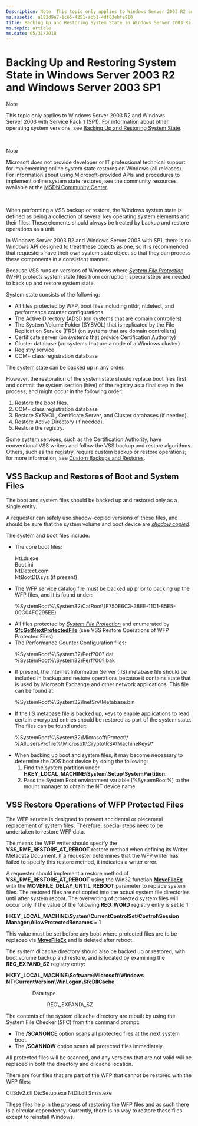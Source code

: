 ```yaml
---
Description: Note  This topic only applies to Windows Server 2003 R2 and Windows Server 2003 with Service Pack 1 (SP1).
ms.assetid: a192d9a7-1c65-4251-acb1-4df03ebfe910
title: Backing Up and Restoring System State in Windows Server 2003 R2 and Windows Server 2003 SP1
ms.topic: article
ms.date: 05/31/2018
---
```


# Backing Up and Restoring System State in Windows Server 2003 R2 and Windows Server 2003 SP1

> [!Note]  
> This topic only applies to Windows Server 2003 R2 and Windows Server 2003 with Service Pack 1 (SP1). For information about other operating system versions, see [Backing Up and Restoring System State](locating-additional-system-files.md).

 

> [!Note]  
> Microsoft does not provide developer or IT professional technical support for implementing online system state restores on Windows (all releases). For information about using Microsoft-provided APIs and procedures to implement online system state restores, see the community resources available at the [MSDN Community Center](https://msdn.microsoft.com/community/default.aspx).

 

When performing a VSS backup or restore, the Windows system state is defined as being a collection of several key operating system elements and their files. These elements should always be treated by backup and restore operations as a unit.

In Windows Server 2003 R2 and Windows Server 2003 with SP1, there is no Windows API designed to treat these objects as one, so it is recommended that requesters have their own system state object so that they can process these components in a consistent manner.

Because VSS runs on versions of Windows where [*System File Protection*](vssgloss-s.md) (WFP) protects system state files from corruption, special steps are needed to back up and restore system state.

System state consists of the following:

-   All files protected by WFP, boot files including ntldr, ntdetect, and performance counter configurations
-   The Active Directory (ADSI) (on systems that are domain controllers)
-   The System Volume Folder (SYSVOL) that is replicated by the File Replication Service (FRS) (on systems that are domain controllers)
-   Certificate server (on systems that provide Certification Authority)
-   Cluster database (on systems that are a node of a Windows cluster)
-   Registry service
-   COM+ class registration database

The system state can be backed up in any order.

However, the restoration of the system state should replace boot files first and commit the system section (hive) of the registry as a final step in the process, and might occur in the following order:

1.  Restore the boot files.
2.  COM+ class registration database
3.  Restore SYSVOL, Certificate Server, and Cluster databases (if needed).
4.  Restore Active Directory (if needed).
5.  Restore the registry.

Some system services, such as the Certification Authority, have conventional VSS writers and follow the VSS backup and restore algorithms. Others, such as the registry, require custom backup or restore operations; for more information, see [Custom Backups and Restores](custom-backups-and-restores.md).

## VSS Backup and Restores of Boot and System Files

The boot and system files should be backed up and restored only as a single entity.

A requester can safely use shadow-copied versions of these files, and should be sure that the system volume and boot device are [*shadow copied*](vssgloss-s.md).

The system and boot files include:

-   The core boot files: <dl> NtLdr.exe  
    Boot.ini  
    NtDetect.com  
    NtBootDD.sys (if present)  
    </dl>
-   The WFP service catalog file must be backed up prior to backing up the WFP files, and it is found under: <dl> %SystemRoot%\\System32\\CatRoot\\{F750E6C3-38EE-11D1-85E5-00C04FC295EE}  
    </dl>
-   All files protected by [*System File Protection*](vssgloss-s.md) and enumerated by [**SfcGetNextProtectedFile**](/windows/win32/api/sfc/nf-sfc-sfcgetnextprotectedfile) (see VSS Restore Operations of WFP Protected Files)
-   The Performance Counter Configuration files: <dl> %SystemRoot%\\System32\\Perf?00?.dat  
    %SystemRoot%\\System32\\Perf?00?.bak  
    </dl>
-   If present, the Internet Information Server (IIS) metabase file should be included in backup and restore operations because it contains state that is used by Microsoft Exchange and other network applications. This file can be found at: <dl> %SystemRoot%\\System32\\InetSrv\\Metabase.bin  
    </dl>
-   If the IIS metabase file is backed up, keys to enable applications to read certain encrypted entries should be restored as part of the system state. The files can be found under: <dl> %SystemRoot%\\System32\\Microsoft\\Protect\\\*  
    %AllUsersProfile%\\Microsoft\\Crypto\\RSA\\MachineKeys\\\*  
    </dl>
-   When backing up boot and system files, it may become necessary to determine the DOS boot device by doing the following:
    1.  Find the system partition under **HKEY\_LOCAL\_MACHINE**\\**System**\\**Setup**\\**SystemPartition**.
    2.  Pass the System Root environment variable (%SystemRoot%) to the mount manager to obtain the NT device name.

## VSS Restore Operations of WFP Protected Files

The WFP service is designed to prevent accidental or piecemeal replacement of system files. Therefore, special steps need to be undertaken to restore WFP data.

The means the WFP writer should specify the **VSS\_RME\_RESTORE\_AT\_REBOOT** restore method when defining its Writer Metadata Document. If a requester determines that the WFP writer has failed to specify this restore method, it indicates a writer error.

A requester should implement a restore method of **VSS\_RME\_RESTORE\_AT\_REBOOT** using the Win32 function [**MoveFileEx**](/windows/win32/api/winbase/nf-winbase-movefileexa) with the **MOVEFILE\_DELAY\_UNTIL\_REBOOT** parameter to replace system files. The restored files are not copied into the actual system file directories until after system reboot. The overwriting of protected system files will occur only if the value of the following **REG\_WORD** registry entry is set to 1:

**HKEY\_LOCAL\_MACHINE**\\**System**\\**CurrentControlSet**\\**Control**\\**Session Manager**\\**AllowProtectedRenames** = 1

This value must be set before any boot where protected files are to be replaced via [**MoveFileEx**](/windows/win32/api/winbase/nf-winbase-movefileexa) and is deleted after reboot.

The system dllcache directory should also be backed up or restored, with boot volume backup and restore, and is located by examining the **REG\_EXPAND\_SZ** registry entry:

**HKEY\_LOCAL\_MACHINE**\\**Software**\\**Microsoft**\\**Windows NT**\\**CurrentVersion**\\**WinLogon**\\**SfcDllCache**<dl> <dt>

                  Data type
</dt> <dd>                  REG\_EXPAND\_SZ</dd> </dl>

The contents of the system dllcache directory are rebuilt by using the System File Checker (SFC) from the command prompt:

-   The **/SCANONCE** option scans all protected files at the next system boot.
-   The **/SCANNOW** option scans all protected files immediately.

All protected files will be scanned, and any versions that are not valid will be replaced in both the directory and dllcache location.

There are four files that are part of the WFP that cannot be restored with the WFP files:

<dl> Ctl3dv2.dll  
DtcSetup.exe  
NtDll.dll  
Smss.exe  
</dl>

These files help in the process of restoring the WFP files and as such there is a circular dependency. Currently, there is no way to restore these files except to reinstall Windows.

 

 